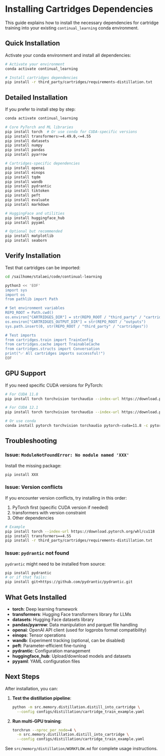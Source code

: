 # Installing Cartridges Dependencies

This guide explains how to install the necessary dependencies for cartridge training into your existing `continual_learning` conda environment.

## Quick Installation

Activate your conda environment and install all dependencies:

```bash
# Activate your environment
conda activate continual_learning

# Install cartridges dependencies
pip install -r third_party/cartridges/requirements-distillation.txt
```

## Detailed Installation

If you prefer to install step by step:

```bash
conda activate continual_learning

# Core PyTorch and ML libraries
pip install torch  # Or use conda for CUDA-specific versions
pip install transformers>=4.49.0,<=4.55
pip install datasets
pip install numpy
pip install pandas
pip install pyarrow

# Cartridges-specific dependencies
pip install openai
pip install einops
pip install tqdm
pip install wandb
pip install pydrantic
pip install tiktoken
pip install peft
pip install evaluate
pip install markdown

# HuggingFace and utilities
pip install huggingface_hub
pip install pyyaml

# Optional but recommended
pip install matplotlib
pip install seaborn
```

## Verify Installation

Test that cartridges can be imported:

```bash
cd /sailhome/stalaei/code/continual-learning

python3 << 'EOF'
import sys
import os
from pathlib import Path

# Set environment variables
REPO_ROOT = Path.cwd()
os.environ["CARTRIDGES_DIR"] = str(REPO_ROOT / "third_party" / "cartridges")
os.environ["CARTRIDGES_OUTPUT_DIR"] = str(REPO_ROOT / "outputs")
sys.path.insert(0, str(REPO_ROOT / "third_party" / "cartridges"))

# Test imports
from cartridges.train import TrainConfig
from cartridges.cache import TrainableCache
from cartridges.structs import Conversation
print("✅ All cartridges imports successful!")
EOF
```

## GPU Support

If you need specific CUDA versions for PyTorch:

```bash
# For CUDA 11.8
pip install torch torchvision torchaudio --index-url https://download.pytorch.org/whl/cu118

# For CUDA 12.1
pip install torch torchvision torchaudio --index-url https://download.pytorch.org/whl/cu121

# Or use conda
conda install pytorch torchvision torchaudio pytorch-cuda=11.8 -c pytorch -c nvidia
```

## Troubleshooting

### Issue: `ModuleNotFoundError: No module named 'XXX'`

Install the missing package:
```bash
pip install XXX
```

### Issue: Version conflicts

If you encounter version conflicts, try installing in this order:
1. PyTorch first (specific CUDA version if needed)
2. transformers with version constraint
3. Other dependencies

```bash
# Example
pip install torch --index-url https://download.pytorch.org/whl/cu118
pip install transformers==4.55
pip install -r third_party/cartridges/requirements-distillation.txt
```

### Issue: `pydrantic` not found

`pydrantic` might need to be installed from source:
```bash
pip install pydrantic
# or if that fails:
pip install git+https://github.com/pydrantic/pydrantic.git
```

## What Gets Installed

- **torch**: Deep learning framework
- **transformers**: Hugging Face transformers library for LLMs
- **datasets**: Hugging Face datasets library
- **pandas/pyarrow**: Data manipulation and parquet file handling
- **openai**: OpenAI API client (used for logprobs format compatibility)
- **einops**: Tensor operations
- **wandb**: Experiment tracking (optional, can be disabled)
- **peft**: Parameter-efficient fine-tuning
- **pydrantic**: Configuration management
- **huggingface_hub**: Upload/download models and datasets
- **pyyaml**: YAML configuration files

## Next Steps

After installation, you can:

1. **Test the distillation pipeline**:
   ```bash
   python -m src.memory.distillation.distill_into_cartridge \
     --config configs/distillation/cartridge_train_example.yaml
   ```

2. **Run multi-GPU training**:
   ```bash
   torchrun --nproc_per_node=4 \
     -m src.memory.distillation.distill_into_cartridge \
     --config configs/distillation/cartridge_train_example.yaml
   ```

See `src/memory/distillation/WORKFLOW.md` for complete usage instructions.


